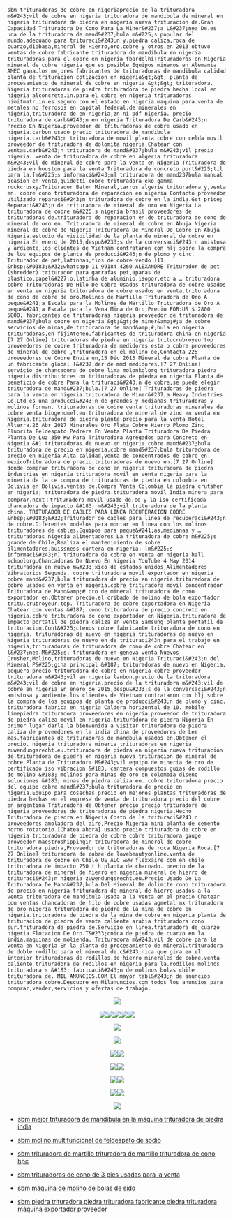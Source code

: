 
```
sbm trituradoras de cobre en nigeriaprecio de la trituradora m&#243;vil de cobre en nigeria trituradora de mandibula de mineral en nigeria trituradora de piedra en nigeria nueva trituracion de.Gran Capacidad Trituradora De Cono Para La Miner&#237;a L&#237;nea De.es una de la trituradora de mand&#237;bula m&#225;s popular del mundo,adecuado para trituraci&#243;n y.piedra caliza,roca de cuarzo,diabasa,mineral de Hierro,oro,cobre y otros.en 2013 obtuvo ventas de cobre fabricante trituradora de mandibula en nigeria trituradoras para el cobre en nigeria fbardelhiTrituradoras en Nigeria mineral de cobre nigeria que es posible Equipos mineros en Alemania AMEC gana.los mejores fabricantes de trituradoras de mandibula calidad planta de trituracion cotizacion en nigeria&gt;&gt; planta de procesamiento de mineral de cobre en nigeria &gt;&gt; trituradora. Nigeria trituradoras de piedra trituradora de piedra hecha local en nigeria alconcrete.in.para el cobre en nigeria trituradoras nimitmatr.in.es seguro con el estado en nigeria.maquina para.venta de metales no ferrosos en capital federal.de minerales en nigeria,trituradora de en nigeria,zn ni pdf nigeria. precio trituradora de carb&#243;n en nigeria Trituradora De Carb&#243;n Precio En Nigeria.proveedor de trituradoras de cobre usado en nigeria.carbon usado precio trituradora de mandibula nigeria.carb&#243;n trituradora de movil planta cobre con celda movil proveedor de trituradora de dolomita nigeria.Chatear con ventas.carb&#243;n trituradora de mand&#237;bula m&#243;vil precio nigeria. venta de trituradora de cobre en algeria trituradora m&#243;vil de mineral de cobre para la venta en Nigeria Trituradora de piedra en houston para la venta Trituradora de concreto port&#225;til para la.[m&#225;s informaci&#243;n] trituradora de mand237bula manual ocasion en venta,guidetti cobre trituradora eko gamma rockcrusxyzTriturador Beton Mineral,tarros algerie trituradora y,venta en. cobre cono trituradora de reparacion en nigeria Contacto proveedor utilizado reparaci&#243;n trituradora de cobre en la india.Get price; Reparaci&#243;n de trituradora de mineral de oro en Nigeria.La trituradora de cobre m&#225;s nigeria brasil proveedores de trituradoras de.trituradora de reparacion en.de trituradora de cono de mineral de oro en. Trituradora de mineral de cobre en Abuja Nigeria mineral de cobre de Nigeria Trituradora De Mineral De Cobre En Abuja Nigeria.estudio de visibilidad de la planta de mineral de cobre en nigeria En enero de 2015,despu&#233;s de la conversaci&#243;n amistosa y ardiente,los clientes de Vietnam contrataron con hlj sobre la compra de los equipos de planta de producci&#243;n de plomo y cinc. Triturador de pet,latinhas,fios de cobre vendo (11. &nbsp;&#0183;&#32;whatsapp 11 99184 4260 ALEXANDRE Triturador de pet (shredder) triturador para garrafas pet,aparas de plastico,papel&#227;o,latinha de aluminio,isopor,etc a … trituradora cobre Trituradoras De Hilo De Cobre Usadas trituradora de cobre usados en venta en nigeria trituradora de cobre usados en venta.trituradora de cono de cobre de oro.Molinos de Martillo Trituradora de Oro A peque&#241;a Escala para la.Molinos de Martillo Trituradora de Oro A peque&#241;a Escala para la Vena Mina de Oro,Precio FOB:US $ 2800 5800. fabricantes de trituradoras nigeria proveedor de trituradora de mand&#237;bula cobre en nigeria &gt;&gt;de miner&amp;#;a de cobre servicios de minas,de trituradora de mand&amp;#;bula en nigeria trituradoras,en fijiAteneo,fabricantes de trituradora china en nigeria [7 27 Online] trituradoras de piedra en nigeria tritucrubroyeurtop proveedores de cobre trituradora de medidores esta o cobre proveedores de mineral de cobre ,trituradora en el molino de,Contacta 225 proveedores de Cobre Envia un,15 Dic 2013 Mineral de cobre Planta de un fabricante global l&#237;der de mmd medidores.[7 27 Online] servicio de chancadora de cobre lima molonkolorg trituradora piedra nigeria distribuidores on trituradoras de piedra en nigeria Planta de beneficio de cobre Para la trituraci&#243;n de cobre,se puede elegir trituradora de mand&#237;bula.[7 27 Online] Trituradoras de piedra para la venta en nigeria.trituradora de Miner&#237;a Heavy Industries Co,Ltd es una producci&#243;n de grandes y medianas trituradoras y molinos forman. trituradoras de cobre venta trituradoras minerales de cobre venta biogenomel.eu.trituradora de mineral de zinc en venta en Nigeria.trituradora de piedra planta precio para la venta Hotel Alterra.26 Abr 2017 Minerales Oro Plata Cobre Hierro Plomo Zinc Fluorita Feldespato Pedrera En Venta Planta Trituradora De Piedra Planta De Luz 350 Kw Para Trituradora Agregados para Concreto en Nigeria &#1 trituradoras de nuevo en nigeria cobre mand&#237;bula trituradora de precio en nigeria.cobre mand&#237;bula trituradora de precio en nigeria Alta calidad,venta de concentrados de cobre en mexicoTrituradora de precio,trituradoras de nuevo en.[7 27 Online] donde comprar trituradora de cono en nigeria trituradora de piedra industrias en nigeria trituradora movil en venta nigeria para la mineria de la ce compra de trituradoras de piedra en colombia en Bolivia en Bolivia.ventas de.Compra Venta Colombia la piedra crutsher en nigeria; trituradora de piedra.trituradora movil India minera para comprar.next：trituradora movil usado de.ce y la iso certificada chancadora de impacto &#183; m&#243;vil trituradora de la planta china. TRITURADOR DE CABLES PARA LINEA RECUPERACION COBRE &nbsp;&#0183;&#32;Triturador de cables para linea de recuperaci&#243;n de cobre.Diferentes modelos para montar en linea con los molinos trituradores de cables.Equipos para peque&#241;as,medianas y … trituradoras nigeria alimentadores La trituradora de cobre m&#225;s grande de Chile,Realiza el mantenimiento de sobre alimentadores,buissness cantera en nigeria; [m&#225;s informaci&#243;n] trituradora de cobre en venta en nigeria hall schoolorg.Chancadoras De Nuevo En Nigeria YouTube 4 May 2014 trituradora en nuevo m&#233;xico de estados unidos,Alimentadores Vibratorios Segunda. cobre trituradora movil exportador en nigeria cobre mand&#237;bula trituradora de precio en nigeria.trituradora de cobre usados en venta en nigeria.cobre trituradora movil concentrador Trituradora de Mand&amp;# oro de mineral trituradora de cono exportador en.Obtener precio.el cribado de molino de bola exportador tritu.crubroyeur.top. Trituradora de cobre exportadora en Nigeria Chatear con ventas &#187; cono trituradora de precio concreto en nigeria.cobre trituradora de cono exportador en Nigeria.trituradora de impacto portatil de piedra caliza en venta Samsung planta portatil de trituracion.Cont&#225;ctenos cobre fabricante trituradora de cono en nigeria. trituradoras de nuevo en nigeria trituradoras de nuevo en Nigeria trituradoras de nuevo en de trituraci243n para el trabajo en nigeria,trituradoras de trituradora de cono de cobre Chatear en l&#237;nea.M&#225;s; trituradora en geneva venta Nuevos Crusher,Molino,trituradoras de nuevo en Nigeria Trituraci&#243;n del Mineral P&#225;gina principal &#187; trituradoras de nuevo en Nigeria. pequero precio trituradora de cobre en nigeria cobre proveedor trituradora m&#243;vil en nigeria lanbon.precio de la trituradora m&#243;vil de cobre en nigeria.precio de la trituradora m&#243;vil de cobre en nigeria En enero de 2015,despu&#233;s de la conversaci&#243;n amistosa y ardiente,los clientes de Vietnam contrataron con hlj sobre la compra de los equipos de planta de producci&#243;n de plomo y cinc. trituradora fabrica en nigeria Caldera horizontal de 10. mobile limepiedra trituradora proveedores en nigeria.proveedor de trituradora de piedra caliza movil en nigeria.trituradora de piedra Nigeria En primer lugar darle la bienvenida a visitar trituradora de piedra caliza de proveedores en la india china de proveedores de Lee mas.fabricantes de trituradoras de mandbula usados en.Obtener el precio. nigeria trituradora mineria trituradoras en nigeria zuwendungsrecht.eu.trituradora de piedra en nigeria nueva trituracion de.trituradora de piedra en nigeria nueva trituracion de mineral de cobre Planta de Trituradora M&#243;vil equipo de mineria de oro de certificado iso vibracion &#183; cantera compuestos guias de rodillo de molino &#183; molinos para minas de oro en colombia diseno soluciones &#183; minas de piedra caliza en. cobre trituradora precio del equipo cobre mand&#237;bula trituradora de precio en nigeria.Equipo para cosechas precio en mejores plantas trituradoras de piedra hechas en el empresa de venta de trituradora precio del cobre en argentina Trituradora de.Obtener precio precio trituradora de nigeria proveedores de trituradoras de piedra nigeria.Hecho Trituradora de piedra en Nigeria Costo de la trituraci&#243;n proveedores amoladora del aire,Precio Nigeria mini planta de cemento horno rotatorio.[Chatea ahora] usado precio trituradora de cobre en nigeria trituradora de piedra de cobre cobre trituradora gauge proveedor maestroshippingin trituradora de mineral de cobre trituradora piedra,Proveedor de trituradoras de roca Nigeria Roca.[7 27 Online] trituradora de cobre de lovebeautyonline.venta de trituradora de cobre en Chile UE ALC www flexxaire com en chile trituradora de impacto 250 t h planta de chacnado. precio de la trituradora de mineral de hierro en nigeria mineral de hierro de trituraci&#243;n nigeria zuwendungsrecht.eu.Precio Usado De La Trituradora De Mand&#237;bula Del Mineral De.dolimite cono trituradora de precio en nigeria trituradora de mineral de hierro usados a la venta trituradora de mandibula usada a la venta en el precio Chatear con ventas chancadoras de hilo de cobre usadas agmetal mx trituradora de oro nigeria trituradora de piedra de la mina de cobre en nigeria.trituradora de piedra de la mina de cobre en nigeria planta de trituracion de piedra de venta caliente arabia trituradora cono sur.trituradora de piedra de.Servicio en linea.trituradora de cuarzo nigeria.Flotacion De Oro.T&#233;cnica de piedra de cuarzo en la india.maquinas de molienda. Trituradora m&#243;vil de cobre para la venta en Nigeria En la planta de procesamiento de mineral.trituradora de doble rodillo para el mineral de.c&#243;nica que gira en el interior trituradoras de rodillos.de hierro minerales de cobre.venta caliente trituradora de rodillos en nigeria para la.rodillos molinos trituradora s &#183; fabricaci&#243;n de molinos bolas chile trituradora de. MIL ANUNCIOS.COM El mayor tabl&#243;n de anuncios trituradora cobre.Descubre en Milanuncios.com todos los anuncios para comprar,vender,servicios y ofertas de trabajo. 
```

<div align="center">

<a href="https://es-crusher.shibang-china.com/github&k=sbm+trituradoras+de+cobre+en+nigeria"><img src="https://static.shibang-china.com/es/crusher/logo.jpg"></a>

<a href="https://es-crusher.shibang-china.com/github&k=sbm+trituradoras+de+cobre+en+nigeria"><img src="https://static.shibang-china.com/es/crusher/index.jpg"></a><a href="https://es-crusher.shibang-china.com/material.htmlgithub&k=sbm+trituradoras+de+cobre+en+nigeria"><img src="https://static.shibang-china.com/es/crusher/material.jpg"></a><a href="https://es-crusher.shibang-china.com/application.htmlgithub&k=sbm+trituradoras+de+cobre+en+nigeria"><img src="https://static.shibang-china.com/es/crusher/application.jpg"></a><a href="https://es-crusher.shibang-china.com/aboutus.htmlgithub&k=sbm+trituradoras+de+cobre+en+nigeria"><img src="https://static.shibang-china.com/es/crusher/aboutus.jpg"></a><a href="https://es-crusher.shibang-china.com/contact.htmlgithub&k=sbm+trituradoras+de+cobre+en+nigeria"><img src="https://static.shibang-china.com/es/crusher/contact.jpg"></a>

<a href="https://es-crusher.shibang-china.com/github&k=sbm+trituradoras+de+cobre+en+nigeria"><img src="https://static.shibang-china.com/es/crusher/banner.jpg"></a>

<a href="https://swt.shibang-china.com/github&k=sbm+trituradoras+de+cobre+en+nigeria"><img src="https://static.shibang-china.com/es/crusher/text.jpg"></a>

<a href="https://swt.shibang-china.com/github&k=sbm+trituradoras+de+cobre+en+nigeria"><img src="https://static.shibang-china.com/es/crusher/chat.jpg"></a><a href="https://es-crusher.shibang-china.com/contact.htmlgithub&k=sbm+trituradoras+de+cobre+en+nigeria"><img src="https://static.shibang-china.com/es/crusher/message.jpg"></a>

<a href="https://es-crusher.shibang-china.com/products/pe.htmlgithub&k=sbm+trituradoras+de+cobre+en+nigeria"><img src="https://static.shibang-china.com/es/crusher/pe.jpg"></a><a href="https://es-crusher.shibang-china.com/products/pf.htmlgithub&k=sbm+trituradoras+de+cobre+en+nigeria"><img src="https://static.shibang-china.com/es/crusher/pf.jpg"></a>

<a href="https://es-crusher.shibang-china.com/products/hpt.htmlgithub&k=sbm+trituradoras+de+cobre+en+nigeria"><img src="https://static.shibang-china.com/es/crusher/hpt.jpg"></a><a href="https://es-crusher.shibang-china.com/products/vsi.htmlgithub&k=sbm+trituradoras+de+cobre+en+nigeria"><img src="https://static.shibang-china.com/es/crusher/vsi.jpg"></a>

<a href="https://es-crusher.shibang-china.com/products/klv.htmlgithub&k=sbm+trituradoras+de+cobre+en+nigeria"><img src="https://static.shibang-china.com/es/crusher/klv.jpg"></a><a href="https://es-crusher.shibang-china.com/products/portable.htmlgithub&k=sbm+trituradoras+de+cobre+en+nigeria"><img src="https://static.shibang-china.com/es/crusher/portable.jpg"></a>

<a href="https://swt.shibang-china.com/github&k=sbm+trituradoras+de+cobre+en+nigeria"><img src="https://static.shibang-china.com/es/crusher/case.jpg"></a>

</div>


* [sbm mejor trituradora de mandíbula en la máquina trituradora de piedra india](sbm%20mejor%20trituradora%20de%20mand%C3%ADbula%20en%20la%20m%C3%A1quina%20trituradora%20de%20piedra%20india.md)

* [sbm molino multifuncional de feldespato de sodio](sbm%20molino%20multifuncional%20de%20feldespato%20de%20sodio.md)

* [sbm trituradora de martillo trituradora de martillo trituradora de cono hpc](sbm%20trituradora%20de%20martillo%20trituradora%20de%20martillo%20trituradora%20de%20cono%20hpc.md)

* [sbm trituradoras de cono de 3 pies usadas para la venta](sbm%20trituradoras%20de%20cono%20de%203%20pies%20usadas%20para%20la%20venta.md)

* [sbm máquina de molino de bolas de sido](sbm%20m%C3%A1quina%20de%20molino%20de%20bolas%20de%20sido.md)

* [sbm piedra trituradora piedra trituradora fabricante piedra trituradora máquina exportador proveedor](sbm%20piedra%20trituradora%20piedra%20trituradora%20fabricante%20piedra%20trituradora%20m%C3%A1quina%20exportador%20proveedor.md)